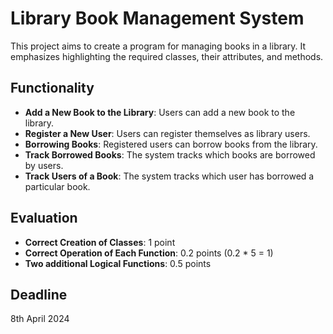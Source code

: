 # Library Book Management System

This project aims to create a program for managing books in a library. It emphasizes highlighting the required classes, their attributes, and methods.

## Functionality

- **Add a New Book to the Library**: Users can add a new book to the library.
- **Register a New User**: Users can register themselves as library users.
- **Borrowing Books**: Registered users can borrow books from the library.
- **Track Borrowed Books**: The system tracks which books are borrowed by users.
- **Track Users of a Book**: The system tracks which user has borrowed a particular book.

## Evaluation

- **Correct Creation of Classes**: 1 point
- **Correct Operation of Each Function**: 0.2 points  (0.2 * 5  =  1)
- **Two additional Logical Functions**: 0.5 points

## Deadline

8th April 2024
